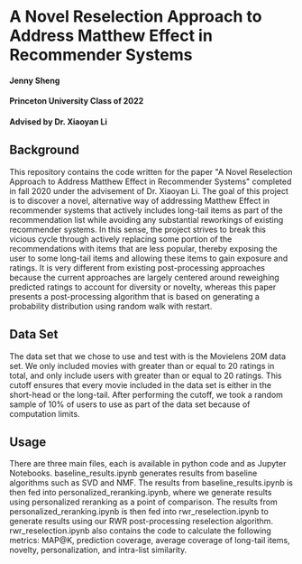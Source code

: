 # A Novel Reselection Approach to Address Matthew Effect in Recommender Systems
<h4>Jenny Sheng</h4>
<h4>Princeton University Class of 2022</h4>
<h4>Advised by Dr. Xiaoyan Li</h4>

## Background
This repository contains the code written for the paper "A Novel Reselection Approach to Address Matthew Effect in Recommender Systems" completed in fall 2020 under the advisement of Dr. Xiaoyan Li. The goal of this project is to discover a novel, alternative way of addressing Matthew Effect in recommender systems that actively includes long-tail items as part of the recommendation list while avoiding any substantial reworkings of existing recommender systems. In this sense, the project strives to break this vicious cycle through actively replacing some portion of the recommendations with items that are less popular, thereby exposing the user to some long-tail items and allowing these items to gain exposure and ratings. It is very different from existing post-processing approaches because the current approaches are largely centered around reweighing predicted ratings to account for diversity or novelty, whereas this paper presents a post-processing algorithm that is based on generating a probability distribution using random walk with restart.

## Data Set
The data set that we chose to use and test with is the Movielens 20M data set. We only included movies with greater than or equal to 20 ratings in total, and only include users with greater than or equal to 20 ratings. This cutoff ensures that every movie included in the data set is either in the short-head or the long-tail. After performing the cutoff, we took a random sample of 10% of users to use as part of the data set because of computation limits.

## Usage
There are three main files, each is available in python code and as Jupyter Notebooks. baseline_results.ipynb generates results from baseline algorithms such as SVD and NMF. The results from baseline_results.ipynb is then fed into personalized_reranking.ipynb, where we generate results using personalized reranking as a point of comparison. The results from personalized_reranking.ipynb is then fed into rwr_reselection.ipynb to generate results using our RWR post-processing reselection algorithm. rwr_reselection.ipynb also contains the code to calculate the following metrics: MAP@K, prediction coverage, average coverage of long-tail items, novelty, personalization, and intra-list similarity.
